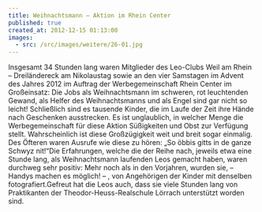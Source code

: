 ```yaml
---
title: Weihnachtsmann – Aktion im Rhein Center
published: true
created_at: 2012-12-15 01:13:00
images:
  - src: /src/images/weitere/26-01.jpg
---
```


Insgesamt 34 Stunden lang waren Mitglieder des Leo-Clubs Weil am Rhein – Dreiländereck am Nikolaustag sowie an den vier Samstagen im Advent des Jahres 2012 im Auftrag der Werbegemeinschaft Rhein Center im Großeinsatz: Die Jobs als Weihnachtsmann im schweren, rot leuchtenden Gewand, als Helfer des Weihnachtsmanns und als Engel sind gar nicht so leicht! Schließlich sind es tausende Kinder, die im Laufe der Zeit ihre Hände nach Geschenken ausstrecken. Es ist unglaublich, in welcher Menge die Werbegemeinschaft für diese Aktion Süßigkeiten und Obst zur Verfügung stellt. Wahrscheinlich ist diese Großzügigkeit weit und breit sogar einmalig. Des Öfteren waren Ausrufe wie diese zu hören: „So öbbis gitts in de ganze Schwyz nit!“Die Erfahrungen, welche die der Reihe nach, jeweils etwa eine Stunde lang, als Weihnachtsmann laufenden Leos gemacht haben, waren durchweg sehr positiv: Mehr noch als in den Vorjahren, wurden sie, – Handys machen es möglich! – , von Angehörigen der Kinder mit denselben fotografiert.Gefreut hat die Leos auch, dass sie viele Stunden lang von Praktikanten der Theodor-Heuss-Realschule Lörrach unterstützt worden sind.
